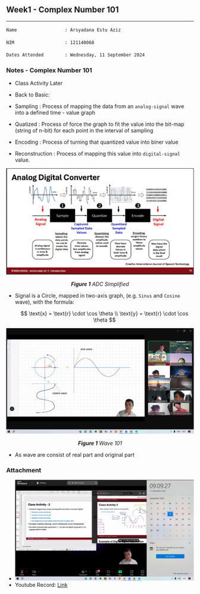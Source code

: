 ## Week1 - Complex Number 101

---

```diff
Name                  : Arsyadana Estu Aziz

NIM                   : 121140068

Dates Attended        : Wednesday, 11 September 2024

```

### Notes - Complex Number 101

- Class Activity Later

- Back to Basic:
- Sampling : Process of mapping the data from an `analog-signal` wave into a defined time - value graph
- Quatized : Process of force the graph to fit the value into the bit-map (string of n-bit) for each point in the interval of sampling
- Encoding : Process of turning that quantized value into biner value
- Reconstruction : Process of mapping this value into `digital-signal` value.

<p align="center">
  <img src="attachment/adc-simplified.png"width="600"/>
</p>
<p align="center"><i><b>Figure 1</b> ADC Simplified </i></p>

- Signal is a Circle, mapped in two-axis graph, (e.g. `Sinus` and `Cosine` wave), with the formula:

  $$
      \text{x} = \text{r} \cdot \cos \theta \\
      \text{y} = \text{r} \cdot \cos \theta
  $$

<p align="center">
  <img src="attachment/wave-101.png"width="600"/>
</p>
<p align="center"><i><b>Figure 1</b> Wave 101 </i></p>

- As wave are consist of real part and original part

### Attachment

- ![img.png](attachment/presence.png)
- Youtube Record: [Link](https://www.youtube.com/watch?v=AKgKI9vI08A&ab_channel=M.C.T.Manullang)
